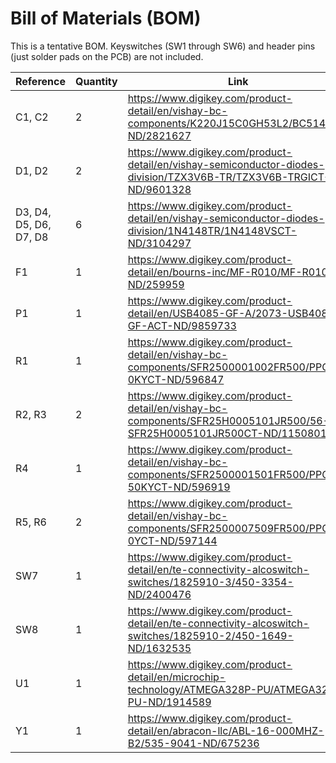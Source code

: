# Bill of Materials (BOM)

This is a tentative BOM. Keyswitches (SW1 through SW6) and header pins (just solder pads on the PCB) are not included.

| Reference | Quantity | Link |
| --- | --- | --- |
| C1, C2 | 2 | https://www.digikey.com/product-detail/en/vishay-bc-components/K220J15C0GH53L2/BC5147-ND/2821627 |
| D1, D2 | 2 | https://www.digikey.com/product-detail/en/vishay-semiconductor-diodes-division/TZX3V6B-TR/TZX3V6B-TRGICT-ND/9601328 |
| D3, D4, D5, D6, D7, D8 | 6 | https://www.digikey.com/product-detail/en/vishay-semiconductor-diodes-division/1N4148TR/1N4148VSCT-ND/3104297 |
| F1 | 1 | https://www.digikey.com/product-detail/en/bourns-inc/MF-R010/MF-R010-ND/259959 |
| P1 | 1 | https://www.digikey.com/product-detail/en/USB4085-GF-A/2073-USB4085-GF-ACT-ND/9859733 |
| R1 | 1 | https://www.digikey.com/product-detail/en/vishay-bc-components/SFR2500001002FR500/PPC10-0KYCT-ND/596847 |
| R2, R3 | 2 | https://www.digikey.com/product-detail/en/vishay-bc-components/SFR25H0005101JR500/56-SFR25H0005101JR500CT-ND/11508012 |
| R4 | 1 | https://www.digikey.com/product-detail/en/vishay-bc-components/SFR2500001501FR500/PPC1-50KYCT-ND/596919 |
| R5, R6 | 2 | https://www.digikey.com/product-detail/en/vishay-bc-components/SFR2500007509FR500/PPC75-0YCT-ND/597144 |
| SW7 | 1 | https://www.digikey.com/product-detail/en/te-connectivity-alcoswitch-switches/1825910-3/450-3354-ND/2400476 |
| SW8 | 1 | https://www.digikey.com/product-detail/en/te-connectivity-alcoswitch-switches/1825910-2/450-1649-ND/1632535 |
| U1 | 1 | https://www.digikey.com/product-detail/en/microchip-technology/ATMEGA328P-PU/ATMEGA328P-PU-ND/1914589 |
| Y1 | 1 | https://www.digikey.com/product-detail/en/abracon-llc/ABL-16-000MHZ-B2/535-9041-ND/675236 |
